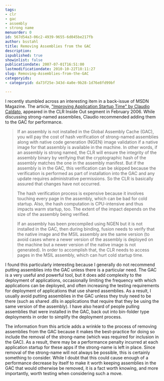 ```yaml
---
tags:
- clr
- gac
- assembly
- strong name
menuorder: 0
id: 567d54a3-06c2-4939-9655-6d045be217fb
author: bsstahl
title: Removing Assemblies from the GAC
description: 
ispublished: true
showinlist: false
publicationdate: 2007-07-01T16:51:00
lastmodificationdate: 2010-10-22T18:11:27
slug: Removing-Assemblies-from-the-GAC
categoryids:
- categoryid: da73f25e-343d-4a0e-9b28-1d76e8fd99bf

---
```


I recently stumbled across an interesting item in a back-issue of MSDN Magazine. The article, ["Improving Application Startup Time" by Claudio Caldato](http://msdn.microsoft.com/msdnmag/issues/06/02/clrinsideout/), appeared in the CLR Inside Out segment in February 2006. While discussing strong-named assemblies, Claudio recommended adding them to the GAC for performance.


> If an assembly is not installed in the Global Assembly Cache (GAC), you will pay the cost of hash verification of strong-named assemblies along with native code generation (NGEN) image validation if a native image for that assembly is available in the machine. In other words, if an assembly is strong named, the CLR will ensure the integrity of the assembly binary by verifying that the cryptographic hash of the assembly matches the one in the assembly manifest. But if the assembly is in the GAC, this verification can be skipped because the verification is performed as part of installation into the GAC and any update requires administrative permissions. So the CLR is basically assured that changes have not occurred.
> 
> The hash verification process is expensive because it involves touching every page in the assembly, which can be bad for cold startup. Also, the hash computation is CPU-intensive and thus impacts warm startup, too. The extent of the impact depends on the size of the assembly being verified.
> 
> If an assembly has been precompiled using NGEN but it is not installed in the GAC, then during binding, fusion needs to verify that the native image and the MSIL assembly are the same version (to avoid cases where a newer version of the assembly is deployed on the machine but a newer version of the native image is not generated). In order to accomplish that, the CLR needs to access pages in the MSIL assembly, which can hurt cold startup time.


I found this particularly interesting because I generally do not recommend putting assemblies into the GAC unless there is a particular need. The GAC is a very useful and powerful tool, but it does add complexity to the deployment of applications, occasionally limiting the frequency with which applications can be deployed, and often increasing the testing requirements for deployment of applications that use shared assemblies. As a result, I usually avoid putting assemblies in the GAC unless they truly need to be there (such as shared .dlls in applications that require that they be using the same version of the assembly). I have also heard of people pulling assemblies that were installed in the GAC, back out into bin-folder type deployments in order to simplify the deployment process.

The information from this article adds a wrinkle to the process of removing assemblies from the GAC because it makes the best-practice for doing so include the removal of the strong-name (which was required for inclusion in the GAC). As a result, there may be a performance penalty incurred at each application startup for these apps if the strong-name is left in place. Since removal of the strong-name will not always be possible, this is certainly something to consider. While I doubt that this could cause enough of a performance decrease by itself to make it worth keeping assemblies in the GAC that would otherwise be removed, it is a fact worth knowing, and more importantly, worth testing when considering such a move.

